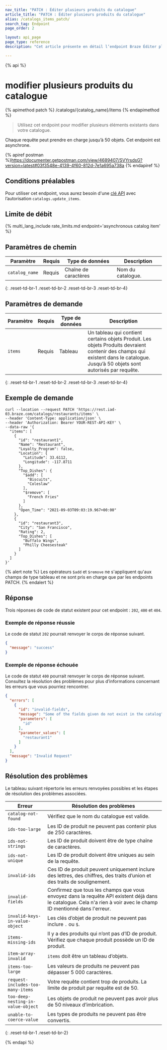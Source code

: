 ```yaml
---
nav_title: "PATCH : Éditer plusieurs produits du catalogue"
article_title: "PATCH : Éditer plusieurs produits du catalogue"
alias: /catalogs_items_patch/
search_tag: Endpoint
page_order: 2

layout: api_page
page_type: reference
description: "Cet article présente en détail l’endpoint Braze Éditer plusieurs produits du catalogue."

---
```

{% api %}
# modifier plusieurs produits du catalogue
{% apimethod patch %}
/catalogs/{catalog_name}/items
{% endapimethod %}

> Utilisez cet endpoint pour modifier plusieurs éléments existants dans votre catalogue.

Chaque requête peut prendre en charge jusqu’à 50 objets. Cet endpoint est asynchrone.

{% apiref postman %}https://documenter.getpostman.com/view/4689407/SVYrsdsG?version=latest#03f3548e-4139-4f60-812d-7e1a695a738a {% endapiref %}

## Conditions préalables

Pour utiliser cet endpoint, vous aurez besoin d'une [clé API]({{site.baseurl}}/api/basics#rest-api-key/) avec l’autorisation `catalogs.update_items`.

## Limite de débit

{% multi_lang_include rate_limits.md endpoint='asynchronous catalog item' %}

## Paramètres de chemin

| Paramètre | Requis | Type de données | Description |
|---|---|---|---|
| `catalog_name` | Requis | Chaîne de caractères | Nom du catalogue. |
{: .reset-td-br-1 .reset-td-br-2 .reset-td-br-3 .reset-td-br-4}

## Paramètres de demande

| Paramètre | Requis | Type de données | Description |
|---|---|---|---|
| `items` | Requis | Tableau | Un tableau qui contient certains objets Produit. Les objets Produits devraient contenir des champs qui existent dans le catalogue. Jusqu’à 50 objets sont autorisés par requête. |
{: .reset-td-br-1 .reset-td-br-2 .reset-td-br-3 .reset-td-br-4}

## Exemple de demande

```
curl --location --request PATCH 'https://rest.iad-03.braze.com/catalogs/restaurants/items' \
--header 'Content-Type: application/json' \
--header 'Authorization: Bearer YOUR-REST-API-KEY' \
--data-raw '{
  "items": [
    {
      "id": "restaurant1",
      "Name": "Restaurant",
      "Loyalty_Program": false,
      "Location": {
        "Latitude": 33.6112,
        "Longitude": -117.8711
      },
      "Top_Dishes": {
        "$add": [
          "Biscuits",
          "Coleslaw"
        ],
        "$remove": [
          "French Fries"
        ]
      },
      "Open_Time": "2021-09-03T09:03:19.967+00:00"
    },
    {
      "id": "restaurant3",
      "City": "San Francisco",
      "Rating": 2,
      "Top_Dishes": [
        "Buffalo Wings",
        "Philly Cheesesteak"
      ]
    }
  ]
}'
```

{% alert note %}
Les opérateurs `$add` et `$remove` ne s'appliquent qu'aux champs de type tableau et ne sont pris en charge que par les endpoints PATCH.
{% endalert %}

## Réponse

Trois réponses de code de statut existent pour cet endpoint : `202`, `400` et `404`.

### Exemple de réponse réussie

Le code de statut `202` pourrait renvoyer le corps de réponse suivant.

```json
{
  "message": "success"
}
```

### Exemple de réponse échouée

Le code de statut `400` pourrait renvoyer le corps de réponse suivant. Consultez la résolution des problèmes[](#troubleshooting) pour plus d’informations concernant les erreurs que vous pourriez rencontrer.

```json
{
  "errors": [
    {
      "id": "invalid-fields",
      "message": "Some of the fields given do not exist in the catalog",
      "parameters": [
        "id"
      ],
      "parameter_values": [
        "restaurant1"
      ]
    }
  ],
  "message": "Invalid Request"
}
```

## Résolution des problèmes

Le tableau suivant répertorie les erreurs renvoyées possibles et les étapes de résolution des problèmes associées.

| Erreur | Résolution des problèmes |
| --- | --- |
| `catalog-not-found` | Vérifiez que le nom du catalogue est valide. |
| `ids-too-large` | Les ID de produit ne peuvent pas contenir plus de 250 caractères. |
| `ids-not-strings` | Les ID de produit doivent être de type chaîne de caractères. |
| `ids-not-unique` | Les ID de produit doivent être uniques au sein de la requête. |
| `invalid-ids` | Ces ID de produit peuvent uniquement inclure des lettres, des chiffres, des traits d’union et des traits de soulignement. |
| `invalid-fields` | Confirmez que tous les champs que vous envoyez dans la requête API existent déjà dans le catalogue. Cela n'a rien à voir avec le champ ID mentionné dans l'erreur. |
| `invalid-keys-in-value-object` | Les clés d’objet de produit ne peuvent pas inclure `.` ou `$`. |
| `items-missing-ids` | Il y a des produits qui n’ont pas d’ID de produit. Vérifiez que chaque produit possède un ID de produit. |
| `item-array-invalid` | `items` doit être un tableau d’objets. |
| `items-too-large` | Les valeurs de produits ne peuvent pas dépasser 5 000 caractères. |
| `request-includes-too-many-items` | Votre requête contient trop de produits. La limite de produit par requête est de 50. |
| `too-deep-nesting-in-value-object` | Les objets de produit ne peuvent pas avoir plus de 50 niveaux d’imbrication. |
| `unable-to-coerce-value` | Les types de produits ne peuvent pas être convertis. |
{: .reset-td-br-1 .reset-td-br-2}

{% endapi %}